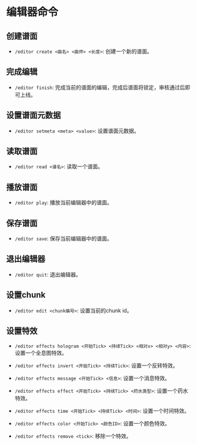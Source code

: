 # 编辑器命令

## 创建谱面

- `/editor create <曲名> <曲师> <长度>`: 创建一个新的谱面。

## 完成编辑

- `/editor finish`: 完成当前的谱面的编辑，完成后谱面将锁定，审核通过后即可上线。

## 设置谱面元数据

- `/editor setmeta <meta> <value>`: 设置谱面元数据。

## 读取谱面

- `/editor read <谱名>`: 读取一个谱面。

## 播放谱面

- `/editor play`: 播放当前编辑器中的谱面。

## 保存谱面

- `/editor save`: 保存当前编辑器中的谱面。

## 退出编辑器

- `/editor quit`: 退出编辑器。

## 设置chunk

- `/editor edit <chunk编号>`: 设置当前的chunk id。

## 设置特效

- `/editor effects hologram <开始Tick> <持续Tick> <相对x> <相对y> <内容>`: 设置一个全息图特效。

- `/editor effects invert <开始Tick> <持续Tick>`: 设置一个反转特效。

- `/editor effects message <开始Tick> <信息>`: 设置一个消息特效。

- `/editor effects effect <开始Tick> <持续Tick> <药水类型>`: 设置一个药水特效。

- `/editor effects time <开始Tick> <持续Tick> <时间>`: 设置一个时间特效。

- `/editor effects color <开始Tick> <颜色ID>`: 设置一个颜色特效。

- `/editor effects remove <tick>`: 移除一个特效。

